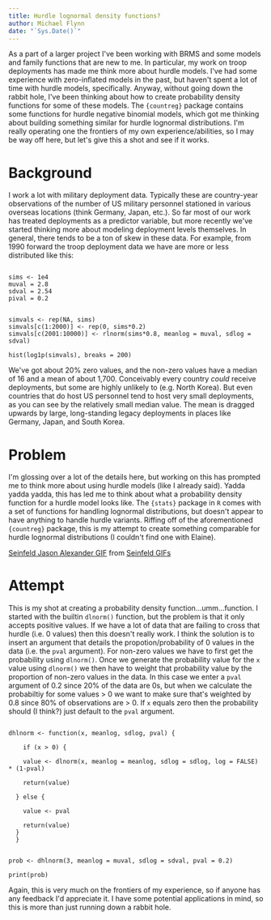 ```yaml
---
title: Hurdle lognormal density functions?
author: Michael Flynn
date: "`Sys.Date()`"
---
```


As a part of a larger project I've been working with BRMS and some models and family functions that are new to me. In particular, my work on troop deployments has made me think more about hurdle models. I've had some experience with zero-inflated models in the past, but haven't spent a lot of time with hurdle models, specifically. Anyway, without going down the rabbit hole, I've been thinking about how to create probability density functions for some of these models. The `{countreg}` package contains some functions for hurdle negative binomial models, which got me thinking about building something similar for hurdle lognormal distributions. I'm really operating one the frontiers of my own experience/abilities, so I may be way off here, but let's give this a shot and see if it works.

# Background

I work a lot with military deployment data. Typically these are country-year observations of the number of US military personnel stationed in various overseas locations (think Germany, Japan, etc.). So far most of our work has treated deployments as a predictor variable, but more recently we've started thinking more about modeling deployment levels themselves. In general, there tends to be a ton of skew in these data. For example, from 1990 forward the troop deployment data we have are more or less distributed like this:

```{r}

sims <- 1e4
muval = 2.8
sdval = 2.54
pival = 0.2


simvals <- rep(NA, sims)
simvals[c(1:2000)] <- rep(0, sims*0.2)
simvals[c(2001:10000)] <- rlnorm(sims*0.8, meanlog = muval, sdlog = sdval)

hist(log1p(simvals), breaks = 200)

```

We've got about 20% zero values, and the non-zero values have a median of 16 and a mean of about 1,700. Conceivably every country *could* receive deployments, but some are highly unlikely to (e.g. North Korea). But even countries that do host US personnel tend to host very small deployments, as you can see by the relatively small median value. The mean is dragged upwards by large, long-standing legacy deployments in places like Germany, Japan, and South Korea. 

# Problem

I'm glossing over a lot of the details here, but working on this has prompted me to think more about using hurdle models (like I already said). Yadda yadda yadda, this has led me to think about what a probability density function for a hurdle model looks like. The `{stats}` package in `R` comes with a set of functions for handling lognormal distributions, but doesn't appear to have anything to handle hurdle variants. Riffing off of the aforementioned `{countreg}` package, this is my attempt to create something comparable for hurdle lognormal distributions (I couldn't find one with Elaine).

<div class="tenor-gif-embed" data-postid="5569195" data-share-method="host" data-width="100%" data-aspect-ratio="1.4821428571428572"><a href="https://tenor.com/view/seinfeld-jason-alexander-george-costanza-yada-yada-yada-pissed-gif-5569195">Seinfeld Jason Alexander GIF</a> from <a href="https://tenor.com/search/seinfeld-gifs">Seinfeld GIFs</a></div><script type="text/javascript" async src="https://tenor.com/embed.js"></script>


# Attempt

This is my shot at creating a probability density function...umm...function. I started with the builtin `dlnorm()` function, but the problem is that it only accepts positive values. If we have a lot of data that are failing to cross that hurdle (i.e. 0 values) then this doesn't really work. I think the solution is to insert an argument that details the propotion/probability of 0 values in the data (i.e. the `pval` argument). For non-zero values we have to first get the probability using `dlnorm()`. Once we generate the probability value for the `x` value using `dlnorm()` we then have to weight that probability value by the proportion of non-zero values in the data. In this case we enter a `pval` argument of 0.2 since 20% of the data are 0s, but when we calculate the probabiltiy for some values > 0 we want to make sure that's weighted by 0.8 since 80% of observations are >  0. If `x` equals zero then the probability should (I think?) just default to the `pval` argument.

```{r}

dhlnorm <- function(x, meanlog, sdlog, pval) {
  
    if (x > 0) {
    
    value <- dlnorm(x, meanlog = meanlog, sdlog = sdlog, log = FALSE) * (1-pval)
    
    return(value)
    
  } else {
    
    value <- pval
    
    return(value)
  }
  }


prob <- dhlnorm(3, meanlog = muval, sdlog = sdval, pval = 0.2)

print(prob)
```

Again, this is very much on the frontiers of my experience, so if anyone has any feedback I'd appreciate it. I have some potential applications in mind, so this is more than just running down a rabbit hole.


